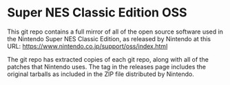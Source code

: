 # Super NES Classic Edition OSS

This git repo contains a full mirror of all of the open source software used in the Nintendo Super NES Classic Edition, as released by Nintendo at this URL: https://www.nintendo.co.jp/support/oss/index.html

The git repo has extracted copies of each git repo, along with all of the patches that Nintendo uses. The tag in the releases page includes the original tarballs as included in the ZIP file distributed by Nintendo.

